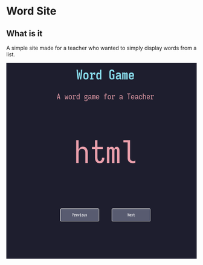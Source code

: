 # Word Site

## What is it

A simple site made for a teacher who wanted to simply display words from
a list.

![](Example.png)
